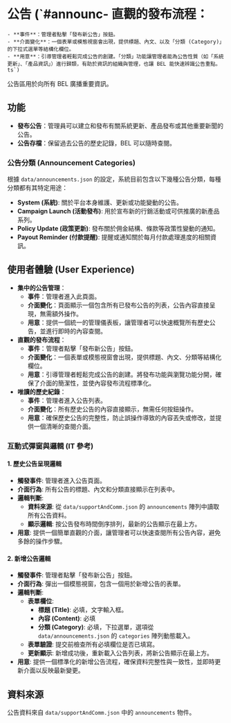 # 公告 (`#announc- **直觀的發布流程**：
    - **事件**：管理者點擊「發布新公告」按鈕。
    - **介面變化**：一個表單或模態視窗會出現，提供標題、內文、以及「分類 (Category)」的下拉式選單等結構化欄位。
    - **用意**：引導管理者輕鬆完成公告的創建。「分類」功能讓管理者能為公告性質（如「系統更新」、「產品資訊」）進行歸類，有助於資訊的組織與管理，也讓 BEL 能快速辨識公告重點。ts`)

公告區用於向所有 BEL 廣播重要資訊。

## 功能

- **發布公告**：管理員可以建立和發布有關系統更新、產品發布或其他重要新聞的公告。
- **公告存檔**：保留過去公告的歷史記錄，BEL 可以隨時查閱。

### 公告分類 (Announcement Categories)
根據 `data/announcements.json` 的設定，系統目前包含以下幾種公告分類，每種分類都有其特定用途：

- **System (系統)**: 關於平台本身維護、更新或功能變動的公告。
- **Campaign Launch (活動發布)**: 用於宣布新的行銷活動或可供推廣的新產品系列。
- **Policy Update (政策更新)**: 發布關於佣金結構、條款等政策性變動的通知。
- **Payout Reminder (付款提醒)**: 提醒或通知關於每月付款處理進度的相關資訊。

## 使用者體驗 (User Experience)

- **集中的公告管理**：
    - **事件**：管理者進入此頁面。
    - **介面變化**：頁面顯示一個包含所有已發布公告的列表，公告內容直接呈現，無需額外操作。
    - **用意**：提供一個統一的管理儀表板，讓管理者可以快速概覽所有歷史公告，並進行即時的內容查閱。
- **直觀的發布流程**：
    - **事件**：管理者點擊「發布新公告」按鈕。
    - **介面變化**：一個表單或模態視窗會出現，提供標題、內文、分類等結構化欄位。
    - **用意**：引導管理者輕鬆完成公告的創建。將發布功能與瀏覽功能分開，確保了介面的簡潔性，並使內容發布流程標準化。
- **唯讀的歷史紀錄**：
    - **事件**：管理者進入公告列表。
    - **介面變化**：所有歷史公告的內容直接顯示，無需任何按鈕操作。
    - **用意**：確保歷史公告的完整性，防止誤操作導致的內容丟失或修改，並提供一個清晰的查閱介面。

### 互動式彈窗與邏輯 (IT 參考)

#### 1. 歷史公告呈現邏輯
- **觸發事件**: 管理者進入公告頁面。
- **介面行為**: 所有公告的標題、內文和分類直接顯示在列表中。
- **邏輯判斷**:
    - **資料來源**: 從 `data/supportAndComm.json` 的 `announcements` 陣列中讀取所有公告資料。
    - **顯示邏輯**: 按公告發布時間倒序排列，最新的公告顯示在最上方。
- **用意**: 提供一個簡單直觀的介面，讓管理者可以快速查閱所有公告內容，避免多餘的操作步驟。

#### 2. 新增公告邏輯
- **觸發事件**: 管理者點擊「發布新公告」按鈕。
- **介面行為**: 彈出一個模態視窗，包含一個用於新增公告的表單。
- **邏輯判斷**:
    - **表單欄位**:
        - **標題 (Title)**: 必填，文字輸入框。
        - **內容 (Content)**: 必填
        - **分類 (Category)**: 必填，下拉選單，選項從 `data/announcements.json` 的 `categories` 陣列動態載入。
    - **表單驗證**: 提交前檢查所有必填欄位是否已填寫。
    - **更新顯示**: 新增成功後，重新載入公告列表，將新公告顯示在最上方。
- **用意**: 提供一個標準化的新增公告流程，確保資料完整性與一致性，並即時更新介面以反映最新變更。

## 資料來源

公告資料來自 `data/supportAndComm.json` 中的 `announcements` 物件。

